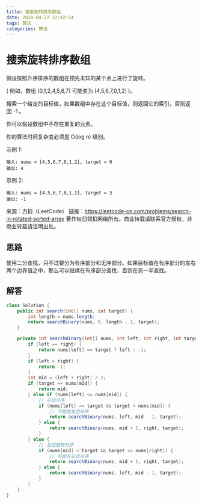 ```yaml
---
title: 搜索旋转排序数组
date: 2020-04-27 22:42:54
tags: 算法
categories: 算法
---
```


# 搜索旋转排序数组

假设按照升序排序的数组在预先未知的某个点上进行了旋转。

( 例如，数组 [0,1,2,4,5,6,7] 可能变为 [4,5,6,7,0,1,2] )。

搜索一个给定的目标值，如果数组中存在这个目标值，则返回它的索引，否则返回 -1 。

你可以假设数组中不存在重复的元素。

你的算法时间复杂度必须是 O(log n) 级别。

示例 1:

```
输入: nums = [4,5,6,7,0,1,2], target = 0
输出: 4
```

示例 2:

```
输入: nums = [4,5,6,7,0,1,2], target = 3
输出: -1
```

来源：力扣（LeetCode）
链接：https://leetcode-cn.com/problems/search-in-rotated-sorted-array
著作权归领扣网络所有。商业转载请联系官方授权，非商业转载请注明出处。

## 思路

使用二分查找，只不过要分为有序部分和无序部分。如果目标值在有序部分的左右两个边界值之中，那么可以继续在有序部分查找，否则在另一半查找。

## 解答

```java
class Solution {
    public int search(int[] nums, int target) {
        int length = nums.length;
        return searchBinary(nums, 0, length - 1, target);
    }

    private int searchBinary(int[] nums, int left, int right, int target) {
        if (left == right) {
            return nums[left] == target ? left : -1;
        }
        if (left > right) {
            return -1;
        }
        int mid = (left + right) / 2;
        if (target == nums[mid]) {
            return mid;
        } else if (nums[left] <= nums[mid]) {
            // 左边升序
            if (nums[left] <= target && target < nums[mid]) {
                // 可能在左边升序
                return searchBinary(nums, left, mid - 1, target);
            } else {
                return searchBinary(nums, mid + 1, right, target);
            }
        } else {
            // 左边旋转升序
            if (nums[mid] < target && target <= nums[right]) {
                // 可能在右边升序
                return searchBinary(nums, mid + 1, right, target);
            } else {
                return searchBinary(nums, left, mid - 1, target);
            }
        }
    }
}
```
